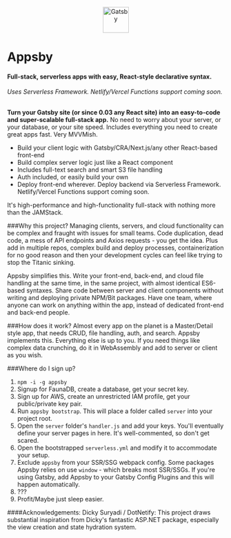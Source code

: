 <p align="center">
  <a href="https://www.gatsbyjs.com">
    <img alt="Gatsby" src="https://www.gatsbyjs.com/Gatsby-Monogram.svg" width="60" />
  </a>
</p>

<h1>Appsby</h1>
<h4>Full-stack, serverless apps with easy, React-style declarative syntax.</h4>
<i>Uses Serverless Framework. Netlify/Vercel Functions support coming soon.</i>
<br/>
<br/>

**Turn your Gatsby site (or since 0.03 any React site) into an easy-to-code and super-scalable full-stack app.** No need to worry about your server, or your database, or your site speed. Includes everything you need to create great apps fast. Very MVVMish.

* Build your client logic with Gatsby/CRA/Next.js/any other React-based front-end
* Build complex server logic just like a React component
* Includes full-text search and smart S3 file handling
* Auth included, or easily build your own
* Deploy front-end wherever. Deploy backend via Serverless Framework. Netlify/Vercel Functions support coming soon.

It's high-performance and high-functionality full-stack with nothing more than the JAMStack.

###Why this project?
Managing clients, servers, and cloud functionality can be complex and fraught with issues for small teams. Code duplication, dead code, a mess of API endpoints and Axios requests - you get the idea.
Plus add in multiple repos, complex build and deploy processes, containerization for no good reason and then your development cycles can feel like trying to stop the Titanic sinking.

Appsby simplifies this. Write your front-end, back-end, and cloud file handling at the same time, in the same project, with almost identical ES6-based syntaxes. Share code between server and client components without writing and deploying private NPM/Bit packages. Have one team, where anyone can work on anything within the app, instead of dedicated front-end and back-end people.

###How does it work?
Almost every app on the planet is a Master/Detail style app, that needs CRUD, file handling, auth, and search. Appsby implements this. Everything else is up to you. If you need things like complex data crunching, do it in WebAssembly and add to server or client as you wish.

###Where do I sign up?
1. `npm -i -g appsby`
2. Signup for FaunaDB, create a database, get your secret key.
3. Sign up for AWS, create an unrestricted IAM profile, get your public/private key pair.
4. Run `appsby bootstrap`. This will place a folder called `server` into your project root.
5. Open the `server` folder's `handler.js` and add your keys. You'll eventually define your server pages in here. It's well-commented, so don't get scared.
6. Open the bootstrapped `serverless.yml` and modify it to accommodate your setup.
7. Exclude `appsby` from your SSR/SSG webpack config. Some packages Appsby relies on use `window` - which breaks most SSR/SSGs. If you're using Gatsby, add Appsby to your Gatsby Config Plugins and this will happen automatically.
8. ???
9. Profit/Maybe just sleep easier.


####Acknowledgements:
Dicky Suryadi / DotNetify: This project draws substantial inspiration from Dicky's fantastic ASP.NET package, especially the view creation and state hydration system.
